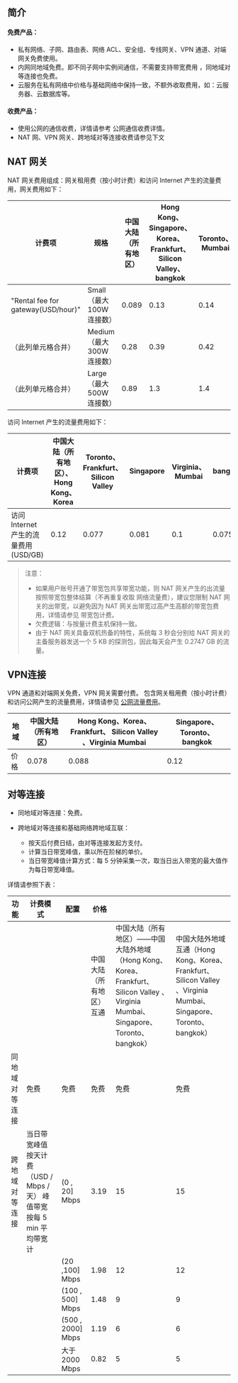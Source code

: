 ## 简介

#### 免费产品：

- 私有网络、子网、路由表、网络 ACL、安全组、专线网关、VPN 通道、对端网关免费使用。
- 内网同地域免费。即不同子网中实例间通信，不需要支持带宽费用 ，同地域对等连接也免费。
- 云服务在私有网络中价格与基础网络中保持一致，不额外收取费用，如：云服务器、云数据库等。

#### 收费产品：

- 使用公网的通信收费，详情请参考 公网通信收费详情。 
- NAT 网、VPN 网关、跨地域对等连接收费请参见下文

## NAT 网关

NAT 网关费用组成：网关租用费（按小时计费）和访问 Internet 产生的流量费用，网关费用如下：

| 计费项                             | 规格                     | 中国大陆（所有地区） | Hong Kong、Singapore、Korea、Frankfurt、Silicon Valley、bangkok | Toronto、Mumbai | Virginia |
| ---------------------------------- | ------------------------ | -------------------- | ------------------------------------------------------------ | --------------- | -------- |
| "Rental fee for gateway(USD/hour)" | Small（最大100W连接数）  | 0.089                | 0.13                                                         | 0.14            | 0.18     |
| （此列单元格合并）                 | Medium（最大300W连接数） | 0.28                 | 0.39                                                         | 0.42            | 0.54     |
| （此列单元格合并）                 | Large（最大500W连接数）  | 0.89                 | 1.3                                                          | 1.4             | 1.8      |

访问 Internet 产生的流量费用如下： 

| 计费项                             | 中国大陆（所有地区）、Hong Kong、Korea | Toronto、Frankfurt、Silicon Valley | Singapore | Virginia、Mumbai | bangkok |
| ---------------------------------- | -------------------------------------- | ---------------------------------- | --------- | ---------------- | ------- |
| 访问Internet产生的流量费用(USD/GB) | 0.12                                   | 0.077                              | 0.081     | 0.1              | 0.075   |

> 注意：
>
> - 如果用户账号开通了带宽包共享带宽功能，则 NAT 网关产生的出流量按照带宽包整体结算（不再重复收取 网络流量费），建议您限制 NAT 网关的出带宽，以避免因为 NAT 网关出带宽过高产生高额的带宽包费用，详情请参见 带宽包计费。
> - 欠费逻辑：与按量计费主机保持一致。
> - 由于 NAT 网关具备双机热备的特性，系统每 3 秒会分别给 NAT 网关的主备服务器发送一个 5 KB 的探测包，因此每天会产生 0.2747 GB 的流量。

## VPN连接

VPN 通道和对端网关免费，VPN 网关需要付费。 
包含网关租用费（按小时计费）和访问公网产生的流量费用，详情请参见 [公网流量费用](https://cloud.tencent.com/document/product/213/10578#.E6.8C.89.E6.B5.81.E9.87.8F.E8.AE.A1.E8.B4.B912)。

| 地域 | 中国大陆（所有地区） | Hong Kong、Korea、 Frankfurt、 Silicon Valley 、Virginia Mumbai | Singapore、Toronto、bangkok |
| ---- | -------------------- | ------------------------------------------------------------ | --------------------------- |
| 价格 | 0.078                | 0.088                                                        | 0.12                        |

## 对等连接

- 同地域对等连接：免费。

- 跨地域对等连接和基础网络跨地域互联：

  - 按天后付费日结，由对等连接发起方支付。
  - 计算当日带宽峰值，乘以所在阶梯的单价。
  - 当日带宽峰值计算方式：每 5 分钟采集一次，取当日出入带宽的最大值作为每日带宽峰值。

详情请参照下表：

| 功能           | 计费模式                                                     | 配置              | 价格                     |                                                              |                                                              |
| -------------- | ------------------------------------------------------------ | ----------------- | ------------------------ | ------------------------------------------------------------ | ------------------------------------------------------------ |
|                |                                                              |                   | 中国大陆（所有地区）互通 | 中国大陆（所有地区）——中国大陆外地域（Hong   Kong、Korea、 Frankfurt、 Silicon Valley 、Virginia   Mumbai、Singapore、Toronto、bangkok） | 中国大陆外地域互通（Hong   Kong、Korea、 Frankfurt、 Silicon Valley 、Virginia   Mumbai、Singapore、Toronto、bangkok） |
| 同地域对等连接 | 免费                                                         | 免费              | 免费                     | 免费                                                         | 免费                                                         |
| 跨地域对等连接 | 当日带宽峰值            按天计费（USD / Mbps / 天）            峰值带宽按每 5 min 平均带宽计 | (0 , 20] Mbps     | 3.19                     | 15                                                           | 15                                                           |
|                |                                                              | (20 ,100] Mbps    | 1.98                     | 12                                                           | 12                                                           |
|                |                                                              | (100 , 500] Mbps  | 1.48                     | 9                                                            | 9                                                            |
|                |                                                              | (500 , 2000] Mbps | 1.19                     | 6                                                            | 6                                                            |
|                |                                                              | 大于 2000 Mbps    | 0.82                     | 5                                                            | 5                                                            |
